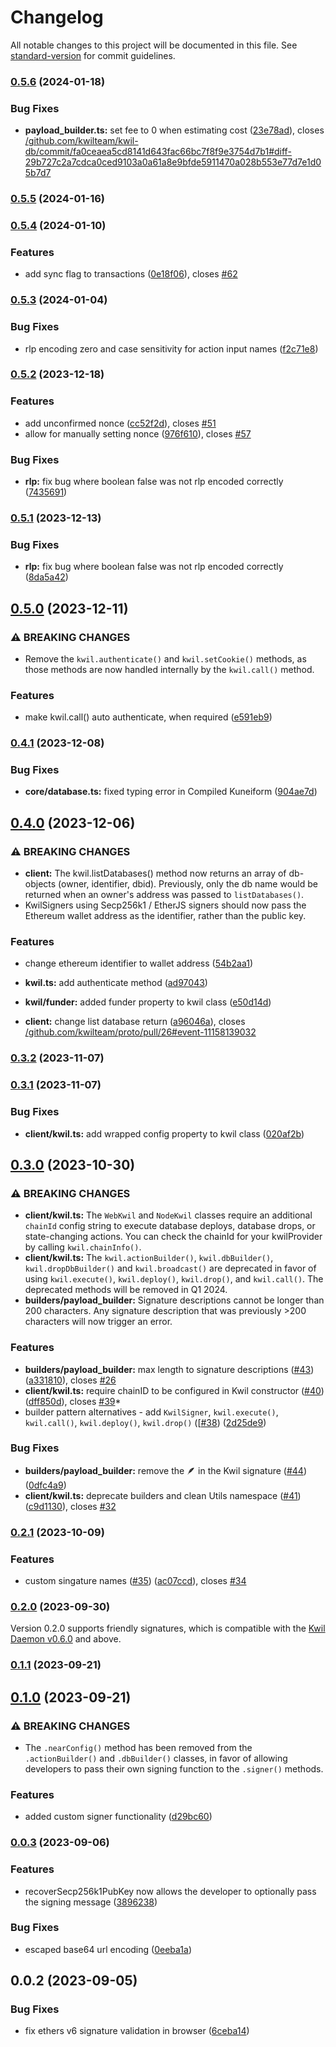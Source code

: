 # Changelog

All notable changes to this project will be documented in this file. See [standard-version](https://github.com/conventional-changelog/standard-version) for commit guidelines.

### [0.5.6](https://github.com/kwilteam/kwil-js/compare/v0.5.5...v0.5.6) (2024-01-18)


### Bug Fixes

* **payload_builder.ts:** set fee to 0 when estimating cost ([23e78ad](https://github.com/kwilteam/kwil-js/commit/23e78adde464b265495f5d0d2532915e56de1ede)), closes [/github.com/kwilteam/kwil-db/commit/fa0ceaea5cd8141d643fac66bc7f8f9e3754d7b1#diff-29b727c2a7cdca0ced9103a0a61a8e9bfde5911470a028b553e77d7e1d05b7d7](https://github.com/kwilteam//github.com/kwilteam/kwil-db/commit/fa0ceaea5cd8141d643fac66bc7f8f9e3754d7b1/issues/diff-29b727c2a7cdca0ced9103a0a61a8e9bfde5911470a028b553e77d7e1d05b7d7)

### [0.5.5](https://github.com/kwilteam/kwil-js/compare/v0.5.4...v0.5.5) (2024-01-16)

### [0.5.4](https://github.com/kwilteam/kwil-js/compare/v0.5.3...v0.5.4) (2024-01-10)


### Features

* add sync flag to transactions ([0e18f06](https://github.com/kwilteam/kwil-js/commit/0e18f066b4f7be249f081d794d03462c258edd3b)), closes [#62](https://github.com/kwilteam/kwil-js/issues/62)

### [0.5.3](https://github.com/kwilteam/kwil-js/compare/v0.5.2...v0.5.3) (2024-01-04)


### Bug Fixes

* rlp encoding zero and case sensitivity for action input names ([f2c71e8](https://github.com/kwilteam/kwil-js/commit/f2c71e8b1881f4e398718ab3582d3883ede69d1a))

### [0.5.2](https://github.com/kwilteam/kwil-js/compare/v0.5.0...v0.5.2) (2023-12-18)


### Features

* add unconfirmed nonce ([cc52f2d](https://github.com/kwilteam/kwil-js/commit/cc52f2d1247ae892c22af1c383c89ee10d044fc7)), closes [#51](https://github.com/kwilteam/kwil-js/issues/51)
* allow for manually setting nonce ([976f610](https://github.com/kwilteam/kwil-js/commit/976f610f53111908179fcdd32c328b3ba7737dda)), closes [#57](https://github.com/kwilteam/kwil-js/issues/57)


### Bug Fixes

* **rlp:** fix bug where boolean false was not rlp encoded correctly ([7435691](https://github.com/kwilteam/kwil-js/commit/74356915f2187f7e1513fad351653a62ff903917))

### [0.5.1](https://github.com/kwilteam/kwil-js/compare/v0.5.0...v0.5.1) (2023-12-13)


### Bug Fixes

* **rlp:** fix bug where boolean false was not rlp encoded correctly ([8da5a42](https://github.com/kwilteam/kwil-js/commit/8da5a4248fb4dd78cfecc53e7082f97a68c2c69a))

## [0.5.0](https://github.com/kwilteam/kwil-js/compare/v0.4.1...v0.5.0) (2023-12-11)


### ⚠ BREAKING CHANGES

* Remove the `kwil.authenticate()` and `kwil.setCookie()` methods, as those methods
are now handled internally by the `kwil.call()` method.

### Features

* make kwil.call() auto authenticate, when required ([e591eb9](https://github.com/kwilteam/kwil-js/commit/e591eb9c4e37395f3f5e206ed9740e2894c34084))

### [0.4.1](https://github.com/kwilteam/kwil-js/compare/v0.4.0...v0.4.1) (2023-12-08)


### Bug Fixes

* **core/database.ts:** fixed typing error in Compiled Kuneiform ([904ae7d](https://github.com/kwilteam/kwil-js/commit/904ae7d5babaf2b26c45dc36d6748bfdd6485559))

## [0.4.0](https://github.com/kwilteam/kwil-js/compare/v0.3.2...v0.4.0) (2023-12-06)


### ⚠ BREAKING CHANGES

* **client:** The kwil.listDatabases() method now returns an array of db-objects (owner,
identifier, dbid). Previously, only the db name would be returned when an owner's address was passed
to `listDatabases()`.
* KwilSigners using Secp256k1 / EtherJS signers should now pass the Ethereum wallet
address as the identifier, rather than the public key.

### Features

* change ethereum identifier to wallet address ([54b2aa1](https://github.com/kwilteam/kwil-js/commit/54b2aa18091cb718c60168e4be94b4529562a415))
* **kwil.ts:** add authenticate method ([ad97043](https://github.com/kwilteam/kwil-js/commit/ad9704335e17310423109e50b68ed5cde2a13116))
* **kwil/funder:** added funder property to kwil class ([e50d14d](https://github.com/kwilteam/kwil-js/commit/e50d14da8f61ea8119e4f3a2043a2ee9939a6705))


* **client:** change list database return ([a96046a](https://github.com/kwilteam/kwil-js/commit/a96046a4a2ba78de8a4f6610068254423d162ec1)), closes [/github.com/kwilteam/proto/pull/26#event-11158139032](https://github.com/kwilteam//github.com/kwilteam/proto/pull/26/issues/event-11158139032)

### [0.3.2](https://github.com/kwilteam/kwil-js/compare/v0.3.1...v0.3.2) (2023-11-07)

### [0.3.1](https://github.com/kwilteam/kwil-js/compare/v0.3.0...v0.3.1) (2023-11-07)


### Bug Fixes

* **client/kwil.ts:** add wrapped config property to kwil class ([020af2b](https://github.com/kwilteam/kwil-js/commit/020af2bc1d5a372ded7cdacebd887fc780034c6f))

## [0.3.0](https://github.com/kwilteam/kwil-js/compare/v0.2.1...v0.3.0) (2023-10-30)


### ⚠ BREAKING CHANGES

* **client/kwil.ts:** The `WebKwil` and `NodeKwil` classes require an additional `chainId` config string
to execute database deploys, database drops, or state-changing actions. You can check the chainId
for your kwilProvider by calling `kwil.chainInfo()`.
* **client/kwil.ts:** The `kwil.actionBuilder()`, `kwil.dbBuilder()`, `kwil.dropDbBuilder()` and
`kwil.broadcast()` are deprecated in favor of using `kwil.execute()`, `kwil.deploy()`,
`kwil.drop()`, and `kwil.call()`. The deprecated methods will be removed in Q1 2024.
* **builders/payload_builder:** Signature descriptions cannot be longer than 200 characters. Any signature
description that was previously >200 characters will now trigger an error.

### Features

* **builders/payload_builder:** max length to signature descriptions ([#43](https://github.com/kwilteam/kwil-js/issues/43)) ([a331810](https://github.com/kwilteam/kwil-js/commit/a33181042076c9ea4c218e4d95dd03413372cd85)), closes [#26](https://github.com/kwilteam/kwil-js/issues/26)
* **client/kwil.ts:** require chainID to be configured in Kwil constructor ([#40](https://github.com/kwilteam/kwil-js/issues/40)) ([dff850d](https://github.com/kwilteam/kwil-js/commit/dff850da159957ec348c38489f328347b8a3db67)), closes [#39](https://github.com/kwilteam/kwil-js/issues/39)* 
* builder pattern alternatives - add `KwilSigner`, `kwil.execute()`, `kwil.call()`, `kwil.deploy()`, `kwil.drop()` ([[#38](https://github.com/kwilteam/kwil-js/issues/38)) ([2d25de9](https://github.com/kwilteam/kwil-js/commit/2d25de9ac423950ca7a33aa1ad0da8aed6642c49))

### Bug Fixes

* **builders/payload_builder:** remove the 🪶  in the Kwil signature ([#44](https://github.com/kwilteam/kwil-js/issues/44)) ([0dfc4a9](https://github.com/kwilteam/kwil-js/commit/0dfc4a9b9db4335deed72529201ae5a90169be70))
* **client/kwil.ts:** deprecate builders and clean Utils namespace ([#41](https://github.com/kwilteam/kwil-js/issues/41)) ([c9d1130](https://github.com/kwilteam/kwil-js/commit/c9d1130b6919a1c2d8d582a8f5a1d38b764be0f1)), closes [#32](https://github.com/kwilteam/kwil-js/issues/32)

### [0.2.1](https://github.com/kwilteam/kwil-js/compare/v0.1.1...v0.2.1) (2023-10-09)


### Features

* custom singature names ([#35](https://github.com/kwilteam/kwil-js/issues/35)) ([ac07ccd](https://github.com/kwilteam/kwil-js/commit/ac07ccdcbed67121ce8ff1b1177b0690a7c667c1)), closes [#34](https://github.com/kwilteam/kwil-js/issues/34)

### [0.2.0](https://github.com/kwilteam/kwil-js/compare/v0.1.1...v0.2.0) (2023-09-30)

Version 0.2.0 supports friendly signatures, which is compatible with the [Kwil Daemon v0.6.0](https://github.com/kwilteam/binary-releases/releases) and above.

### [0.1.1](https://github.com/kwilteam/kwil-js/compare/v0.1.0...v0.1.1) (2023-09-21)

## [0.1.0](https://github.com/kwilteam/kwil-js/compare/v0.0.3...v0.1.0) (2023-09-21)


### ⚠ BREAKING CHANGES

* The `.nearConfig()` method has been removed from the `.actionBuilder()` and
`.dbBuilder()` classes, in favor of allowing developers to pass their own signing function to the
`.signer()` methods.

### Features

* added custom signer functionality ([d29bc60](https://github.com/kwilteam/kwil-js/commit/d29bc60fbd7adcd6561d22802c80ea756bab84e0))

### [0.0.3](https://github.com/kwilteam/kwil-js/compare/v0.0.2...v0.0.3) (2023-09-06)


### Features

* recoverSecp256k1PubKey now allows the developer to optionally pass the signing message ([3896238](https://github.com/kwilteam/kwil-js/commit/38962382da060db8d1d38a1dddd690c333f94613))


### Bug Fixes

* escaped base64 url encoding ([0eeba1a](https://github.com/kwilteam/kwil-js/commit/0eeba1ad35b42296e864f3d81acbc2f454a84014))

## 0.0.2 (2023-09-05)

### Bug Fixes

* fix ethers v6 signature validation in browser ([6ceba14](https://github.com/kwilteam/kwil-js/commit/6ceba14e72fa7d0d9bb575fa403335aaa7a5e44b))
